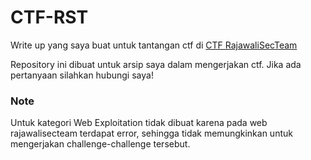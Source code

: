 # CTF-RST

Write up yang saya buat untuk tantangan ctf di [CTF RajawaliSecTeam](https://ctf.rajawalisecteam.eu.org/challenge)

Repository ini dibuat untuk arsip saya dalam mengerjakan ctf. Jika ada pertanyaan silahkan hubungi saya!

### Note

Untuk kategori Web Exploitation tidak dibuat karena pada web rajawalisecteam terdapat error, sehingga tidak memungkinkan untuk mengerjakan challenge-challenge tersebut.
